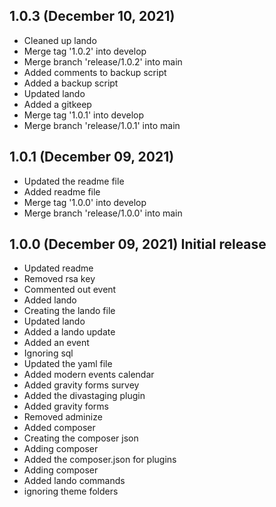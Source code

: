## 1.0.3 (December 10, 2021)
  - Cleaned up lando
  - Merge tag '1.0.2' into develop
  - Merge branch 'release/1.0.2' into main
  - Added comments to backup script
  - Added a backup script
  - Updated lando
  - Added a gitkeep
  - Merge tag '1.0.1' into develop
  - Merge branch 'release/1.0.1' into main

## 1.0.1 (December 09, 2021)
  - Updated the readme file
  - Added readme file
  - Merge tag '1.0.0' into develop
  - Merge branch 'release/1.0.0' into main

## 1.0.0 (December 09, 2021) Initial release
  - Updated readme
  - Removed rsa key
  - Commented out event
  - Added lando
  - Creating the lando file
  - Updated lando
  - Added a lando update
  - Added an event
  - Ignoring sql
  - Updated the yaml file
  - Added modern events calendar
  - Added gravity forms survey
  - Added the divastaging plugin
  - Added gravity forms
  - Removed adminize
  - Added composer
  - Creating the composer json
  - Adding composer
  - Added the composer.json for plugins
  - Adding composer
  - Added lando commands
  - ignoring theme folders


